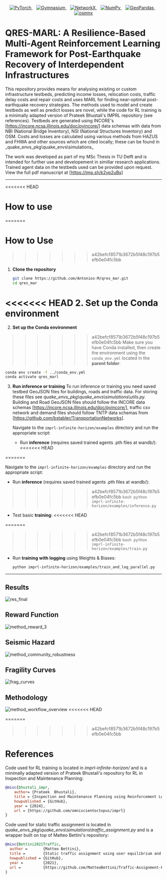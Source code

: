 <p align="center">
  <a href="https://pytorch.org/">
    <img src="https://img.shields.io/badge/PyTorch-%23EE4C2C.svg?style=for-the-badge&logo=pytorch&logoColor=white" alt="PyTorch" />
  </a>&nbsp;&nbsp;
  <a href="https://gymnasium.farama.org/">
    <img src="https://img.shields.io/badge/Gymnasium-40c4ff?style=for-the-badge&logo=python&logoColor=white" alt="Gymnasium" />
  </a>&nbsp;&nbsp;
  <a href="https://networkx.org/">
    <img src="https://img.shields.io/badge/NetworkX-Python-blue?style=for-the-badge&logo=python&logoColor=white" alt="NetworkX" />
  </a>&nbsp;&nbsp;
  <a href="https://numpy.org/">
    <img src="https://img.shields.io/badge/NumPy-013243?style=for-the-badge&logo=numpy&logoColor=white" alt="NumPy" />
  </a>&nbsp;&nbsp;
  <a href="https://geopandas.org/">
    <img src="https://img.shields.io/badge/GeoPandas-Python-blue?style=for-the-badge&logo=python&logoColor=white" alt="GeoPandas" />
  </a>&nbsp;&nbsp;
  <a href="https://github.com/gboeing/osmnx">
    <img src="https://img.shields.io/badge/osmnx-Python-blue?style=for-the-badge&logo=python&logoColor=white" alt="osmnx" />
  </a>
</p>

# QRES-MARL: A Resilience-Based Multi-Agent Reinforcement Learning Framework for Post-Earthquake Recovery of Interdependent Infrastructures

This repository provides means for analysing existing or custom infrastructure testbeds, predicting income losses, relocation costs, traffic delay costs and repair costs and uses MARL for finding near-optimal post-earthquake recovery strategies. The methods used to model and create testbeds as well as predict losses are novel, while the code for RL training is a minimally adapted version of Prateek Bhustali's IMPRL repository (see references). Testbeds are generated using INCORE's [https://incore.ncsa.illinois.edu/doc/pyincore/] data schemas with data from NBI (National Bridge Inventory), NSI (National Structures Inventory) and OSM. Costs and losses are calculated using various methods from HAZUS and FHWA and other sources which are cited locally; these can be found in \_quake_envs_pkg\quake_envs\simulations\_

The work was developed as part of my MSc Thesis in TU Delft and is intended for further use and developement in simillar research applications. Trained agent data on the testbeds used can be provided upon request. View the full pdf manuscript at [https://jmp.sh/k2yp2uBs]

---

<<<<<<< HEAD
# How to use
=======
# How to Use
>>>>>>> a42befcf8571b3672b5f48c197b5efb0e04fc5bb

1. **Clone the repository**

   ```bash
   git clone https://github.com/Antonios-M/qres_mar.git
   cd qres_mar
   ```

<<<<<<< HEAD
2. **Set up the Conda environment**
=======
2. **Set up the Conda environment**  
>>>>>>> a42befcf8571b3672b5f48c197b5efb0e04fc5bb
   Make sure you have Conda installed, then create the environment using the `conda_env.yml` located in the **parent folder**:

   ```bash
   conda env create -f ../conda_env.yml
   conda activate qres_marl
   ```

3. **Run inference or training**
   To run inference or training you need saved testbed GeoJSON files for buildings, roads and traffic data. For storing these files see _quake_envs_pkg\quake_envs\simulations\utils.py_.
   Building and Road GeoJSON files should follow the INCORE data schemas [https://incore.ncsa.illinois.edu/doc/pyincore/], traffic csv network and demand files should follow TNTP data
   schemas from [https://github.com/bstabler/TransportationNetworks].

   Navigate to the `imprl-infinite-horizon/examples` directory and run the appropriate script:

   - Run **inference** (requires saved trained agents .pth files at wandb/):
<<<<<<< HEAD

=======
   
   Navigate to the `imprl-infinite-horizon/examples` directory and run the appropriate script:

   - Run **inference** (requires saved trained agents .pth files at wandb/):
>>>>>>> a42befcf8571b3672b5f48c197b5efb0e04fc5bb
     ```bash
     python imprl-infinite-horizon/examples/inference.py
     ```

   - Test basic **training**:
<<<<<<< HEAD

=======
>>>>>>> a42befcf8571b3672b5f48c197b5efb0e04fc5bb
     ```bash
     python imprl-infinite-horizon/examples/train.py
     ```

   - Run **training with logging** using Weights & Biases:
     ```bash
     python imprl-infinite-horizon/examples/train_and_log_parallel.py
     ```

---

## Results

![res_final](https://github.com/user-attachments/assets/45879e2e-d003-478f-94d2-47975bb23fc5)

## Reward Function

![method_reward_3](https://github.com/user-attachments/assets/93ebd24b-276c-4d0c-8e55-1e83cda12389)

## Seismic Hazard

![method_community_robustness](https://github.com/user-attachments/assets/31bac2b5-2efb-4332-be2a-6bfe2fac7306)

## Fragility Curves

![frag_curves](https://github.com/user-attachments/assets/18a72b28-dffd-4d56-b921-0f5140527b39)

## Methodology

![method_workflow_overview](https://github.com/user-attachments/assets/f3156b0d-3492-45de-b9a7-066cc4227bd4)
<<<<<<< HEAD

=======
>>>>>>> a42befcf8571b3672b5f48c197b5efb0e04fc5bb
# References

Code used for RL training is located in _imprl-infinite-horizon/_ and is a minimally adapted version of Prateek Bhustali's repository for RL in Inspection and Maintenance Planning:

```bib
@misc{bhustali_impr,
    author= {Prateek  Bhustali},
    title = {Inspection and Maintenance Planning using Reinforcement Learning (IMPRL)},
    howpublished = {GitHub},
    year = {2024},
    url = {https://github.com/omniscientoctopus/imprl}
}
```

Code used for static traffic assignment is located in _quake_envs_pkg\quake_envs\simulations\traffic_assignment.py_ and is a wrapper built on top of Matteo Bettini's repository:

```bib
@misc{Bettini2021Traffic,
  author =       {Matteo Bettini},
  title =        {Static traffic assignment using user equilibrium and system optimum},
  howpublished = {GitHub},
  year =         {2021},
  url =          {https://github.com/MatteoBettini/Traffic-Assignment-Frank-Wolfe-2021}
}
```
